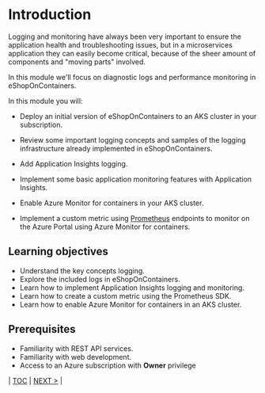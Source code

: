 # Introduction

Logging and monitoring have always been very important to ensure the application health and troubleshooting issues, but in a microservices application they can easily become critical, because of the sheer amount of components and "moving parts" involved.

In this module we'll focus on diagnostic logs and performance monitoring in eShopOnContainers.

In this module you will:

- Deploy an initial version of eShopOnContainers to an AKS cluster in your subscription.

- Review some important logging concepts and samples of the logging infrastructure already implemented in eShopOnContainers.

- Add Application Insights logging.

- Implement some basic application monitoring features with Application Insights.

- Enable Azure Monitor for containers in your AKS cluster.

- Implement a custom metric using [Prometheus](https://prometheus.io/) endpoints to monitor on the Azure Portal using Azure Monitor for containers.

## Learning objectives

- Understand the key concepts logging.
- Explore the included logs in eShopOnContainers.
- Learn how to implement Application Insights logging and monitoring.
- Learn how to create a custom metric using the Prometheus SDK.
- Learn how to enable Azure Monitor for containers in an AKS cluster.

## Prerequisites

- Familiarity with REST API services.
- Familiarity with web development.
- Access to an Azure subscription with **Owner** privilege

| [TOC](../README.md) | [NEXT >](environment-setup.md) |
